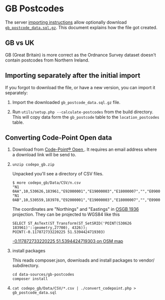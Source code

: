 # GB Postcodes


The server [importing instructions](https://www.nominatim.org/release-docs/latest/admin/Import-and-Update/) allow optionally download [`gb_postcode_data.sql.gz`](https://www.nominatim.org/data/gb_postcode_data.sql.gz). This document explains how the file got created.

## GB vs UK

GB (Great Britain) is more correct as the Ordnance Survey dataset doesn't contain postcodes from Northern Ireland.

## Importing separately after the initial import

If you forgot to download the file, or have a new version, you can import it separately:

1. Import the downloaded `gb_postcode_data.sql.gz` file.

2. Run `utils/setup.php --calculate-postcodes` from the build directory. This will copy data form the `gb_postcode` table to the `location_postcodes` table.



## Converting Code-Point Open data

1. Download from [Code-Point® Open
](https://www.ordnancesurvey.co.uk/business-and-government/products/code-point-open.html). It requires an email address where a download link will be send to.

2. `unzip codepo_gb.zip`

   Unpacked you'll see a directory of CSV files.

   ```
   $ more codepo_gb/Data/CSV/n.csv
   "N1 0AA",10,530626,183961,"E92000001","E19000003","E18000007","","E09000019","E05000368"
   "N1 0AB",10,530559,183978,"E92000001","E19000003","E18000007","","E09000019","E05000368"
   ```

   The coordinates are "Northings" and "Eastings" in [OSGB 1936](http://epsg.io/1314) projection. They can be projected to WGS84 like this

   ```
   SELECT ST_AsText(ST_Transform(ST_SetSRID('POINT(530626 183961)'::geometry,27700), 4326));
   POINT(-0.117872733220225 51.5394424719303)
   ```
   [-0.117872733220225 51.5394424719303 on OSM map](https://www.openstreetmap.org/?mlon=-0.117872733220225&mlat=51.5394424719303&zoom=16)

3. install packages

   This reads composer.json, downloads and install packages to vendor/ subdirectory.
   ```
   cd data-sources/gb-postcodes
   composer install
   ```

4. `cat codepo_gb/Data/CSV/*.csv | ./convert_codepoint.php > gb_postcode_data.sql`

